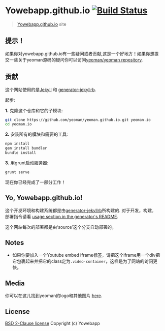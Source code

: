 # Yowebapp.github.io [![Build Status](https://travis-ci.org/yeoman/yeoman.github.io.svg?branch=source)](https://travis-ci.org/yeoman/yeoman.github.io)

> [Yowebapp.github.io](https://yowebapp.github.io) site


## 提示！

如果你对yowebapp.github.io有一些疑问或者贡献,这是一个好地方！如果你想提交一些关于yeoman源码的疑问你可以访问[yeoman/yeoman repository](https://github.com/yeoman/yeoman).


## 贡献

这个网站使用的是[Jekyll](https://github.com/mojombo/jekyll/) 和 [generator-jekyllrb](https://github.com/robwierzbowski/generator-jekyllrb).

起步:

**1\.** 克隆这个仓库和它的子模块:

```bash
git clone https://github.com/yeoman/yeoman.github.io.git yeoman.io
cd yeoman.io
```

**2\.** 安装所有的模块和需要的工具:

```bash
npm install
gem install bundler
bundle install
```
**3\.** 用grunt启动服务器:

```bash
grunt serve
```

现在你已经完成了一部分工作！


## Yo, Yowebapp.github.io!

这个开发环境和构建系统都是由[generator-jekyllrb](https://github.com/robwierzbowski/generator-jekyllrb)所构建的. 对于开发，构建，部署指令请看 [usage section in the generator's README](https://github.com/robwierzbowski/generator-jekyllrb/blob/704c2880c298a3e5e40ae29d3dafff112e21c01b/README.md#grunt-workflow).

这个网站每次的部署都是由‘source’这个分支自动部署的。

## Notes

- 如果你要加入一个Youtube embed iframe标签，请把这个iframe用一个div把它包裹起来并把它的class定为`.video-container`，这样是为了网站的访问更快。


## Media

你可以在这儿找到yeoman的logo和其他图片 [here](https://github.com/yeoman/media).


## License

[BSD 2-Clause license](http://opensource.org/licenses/bsd-license.php)
Copyright (c) Yowebapp
